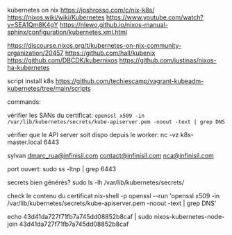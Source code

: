 kubernetes on nix
https://joshrosso.com/c/nix-k8s/
https://nixos.wiki/wiki/Kubernetes
https://www.youtube.com/watch?v=SEA1Qm8K4gY
https://nlewo.github.io/nixos-manual-sphinx/configuration/kubernetes.xml.html


https://discourse.nixos.org/t/kubernetes-on-nix-community-organization/20457
https://github.com/hall/kubenix
https://github.com/DBCDK/kubernixos
https://github.com/justinas/nixos-ha-kubernetes


script install k8s
https://github.com/techiescamp/vagrant-kubeadm-kubernetes/tree/main/scripts


commands:

vérifier les SANs du certificat:
`openssl x509 -in /var/lib/kubernetes/secrets/kube-apiserver.pem -noout -text | grep DNS`

vérifier que le API server soit dispo depuis le worker:
nc -vz k8s-master.local 6443

sylvan dmarc_rua@infinisil.com contact@infinisil.com nca@infinisil.com

port ouvert:
sudo ss -ltnp | grep 6443

secrets bien générés?
sudo ls -lh /var/lib/kubernetes/secrets/

check le contenu du certificat
nix-shell -p openssl --run 'openssl x509 -in /var/lib/kubernetes/secrets/kube-apiserver.pem -noout -text | grep DNS'


echo 43d41da727f71fb7a745dd08852b8caf | sudo nixos-kubernetes-node-join
43d41da727f71fb7a745dd08852b8caf